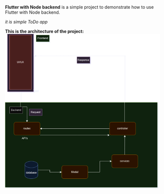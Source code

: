 **Flutter with Node backend** is a simple project to demonstrate how to use Flutter with Node backend.

*it is simple ToDo app*

**This is the architecture of the project:**
![architecture of the project](archi.png)
